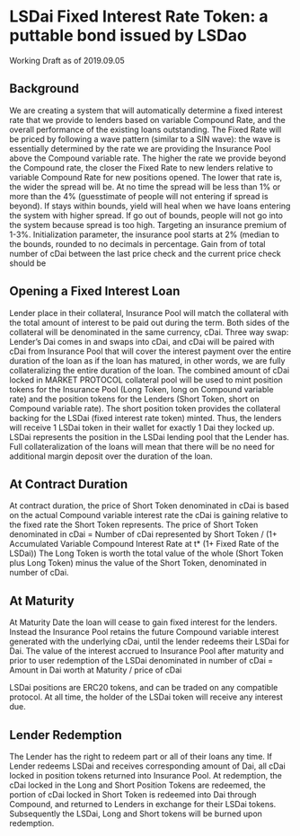 # LSDai Fixed Interest Rate Token: a puttable bond issued by LSDao
Working Draft as of 2019.09.05


## Background

We are creating a system that will automatically determine a fixed interest rate that we provide to lenders based on variable Compound Rate, and the overall performance of the existing loans outstanding.
The Fixed Rate will be priced by following a wave pattern (similar to a SIN wave): the wave is essentially determined by the rate we are providing the Insurance Pool above the Compound variable rate. The higher the rate we provide beyond the Compound rate, the closer the Fixed Rate to new lenders relative to variable Compound Rate for new positions opened. The lower that rate is, the wider the spread will be. At no time the spread will be less than 1% or more than the 4% (guesstimate of people will not entering if spread is beyond). If stays within bounds, yield will heal when we have loans entering the system with higher spread. If go out of bounds, people will not go into the system because spread is too high.
Targeting an insurance premium of 1-3%.
Initialization parameter, the insurance pool starts at 2% (median to the bounds, rounded to no decimals in percentage.
Gain from of total number of cDai between the last price check and the current price check should be  

## Opening a Fixed Interest Loan

Lender place in their collateral, Insurance Pool will match the collateral with the total amount of interest to be paid out during the term. Both sides of the collateral will be denominated in the same currency, cDai. 
Three way swap: Lender’s Dai comes in and swaps into cDai, and cDai will be paired with cDai from Insurance Pool that will cover the interest payment over the entire duration of the loan as if the loan has matured, in other words, we are fully collateralizing the entire duration of the loan. The combined amount of cDai locked in MARKET PROTOCOL collateral pool will be used to mint position tokens for the Insurance Pool (Long Token, long on Compound variable rate) and the position tokens for the Lenders (Short Token, short on Compound variable rate). 
The short position token provides the collateral backing for the LSDai (fixed interest rate token) minted. 
Thus, the lenders will receive 1 LSDai token in their wallet for exactly 1 Dai they locked up. LSDai represents the position in the LSDai lending pool that the Lender has.
Full collateralization of the loans will mean that there will be no need for additional margin deposit over the duration of the loan.

## At Contract Duration

At contract duration, the price of Short Token denominated in cDai is based on the actual Compound variable interest rate the cDai is gaining relative to the fixed rate the Short Token represents. 
The price of Short Token denominated in cDai = Number of cDai represented by Short Token / (1+ Accumulated Variable Compound Interest Rate at t* (1+ Fixed Rate of the LSDai)) 
The Long Token is worth the total value of the whole (Short Token plus Long Token) minus the value of the Short Token, denominated in number of cDai. 

## At Maturity

At Maturity Date the loan will cease to gain fixed interest for the lenders. Instead the Insurance Pool retains the future Compound variable interest generated with the underlying cDai, until the lender redeems their LSDai for Dai. 
The value of the interest accrued to Insurance Pool after maturity and prior to user redemption of the LSDai denominated in number of cDai = Amount in Dai worth at Maturity / price of cDai

LSDai positions are ERC20 tokens, and can be traded on any compatible protocol. At all time, the holder of the LSDai token will receive any interest due.

## Lender Redemption 
The Lender has the right to redeem part or all of their loans any time.
If Lender redeems LSDai and receives corresponding amount of Dai, all cDai locked in position tokens returned into Insurance Pool.
At redemption, the cDai locked in the Long and Short Position Tokens are redeemed, the portion of cDai locked in Short Token is redeemed into Dai through Compound, and returned to Lenders in exchange for their LSDai tokens. Subsequently the LSDai, Long and Short tokens will be burned upon redemption.
